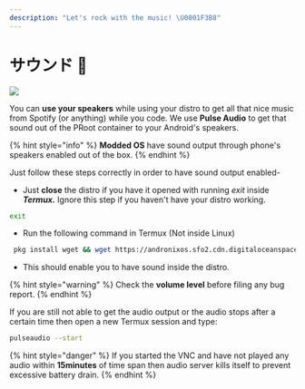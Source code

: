 ```yaml
---
description: "Let's rock with the music! \U0001F3B8"
---
```


# サウンド 🎵

![](../.gitbook/assets/sound_banner.png)

You can **use your speakers** while using your distro to get all that nice music from Spotify \(or anything\) while you code. We use **Pulse Audio** to get that sound out of the PRoot container to your Android's speakers.

{% hint style="info" %}
**Modded OS** have sound output through phone's speakers enabled out of the box.
{% endhint %}

Just follow these steps correctly in order to have sound output enabled-

* Just **close** the distro if you have it opened with running _exit_ inside _**Termux.**_ Ignore this step if you haven't have your distro working.

```bash
exit
```

* Run the following command in Termux \(Not inside Linux\)

```bash
 pkg install wget && wget https://andronixos.sfo2.cdn.digitaloceanspaces.com/OS-Files/setup-audio.sh && chmod +x setup-audio.sh && ./setup-audio.sh
```

* This should enable you to have sound inside the distro.

{% hint style="warning" %}
Check the **volume level** before filing any bug report.
{% endhint %}

If you are still not able to get the audio output or the audio stops after a certain time then open a new Termux session and type:

```bash
pulseaudio --start
```

{% hint style="danger" %}
If you started the VNC and have not played any audio within **15minutes** of time span then audio server kills itself to prevent excessive battery drain.
{% endhint %}

